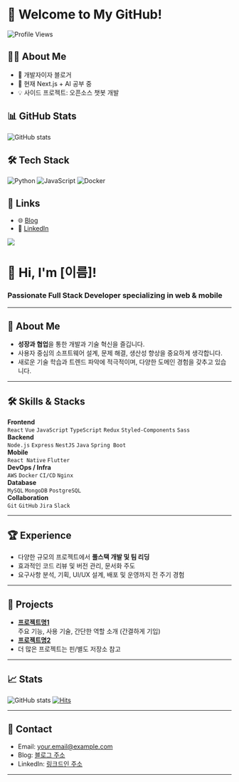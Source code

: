 # 🚀 Welcome to My GitHub!

![Profile Views](https://komarev.com/ghpvc/?username=YourUserName&color=brightgreen)

## 🧑‍💻 About Me
- 🔭 개발자이자 블로거
- 🌱 현재 Next.js + AI 공부 중
- 💡 사이드 프로젝트: 오픈소스 챗봇 개발

## 📊 GitHub Stats
![GitHub stats](https://github-readme-stats.vercel.app/api?username=YourUserName&show_icons=true&theme=tokyonight)

## 🛠 Tech Stack
![Python](https://img.shields.io/badge/-Python-3776AB?logo=python&logoColor=white)
![JavaScript](https://img.shields.io/badge/-JavaScript-F7DF1E?logo=javascript&logoColor=black)
![Docker](https://img.shields.io/badge/-Docker-2496ED?logo=docker&logoColor=white)

## 🔗 Links
- 🌐 [Blog](https://yourblog.com)
- 💼 [LinkedIn](https://linkedin.com/in/yourprofile)



<!-- 상단 배너 (원하면 삭제/수정 가능) -->
<img src="https://capsule-render.vercel.app/api?type=waving&color=auto&height=220&section=header&text=FullStack%20Developer&fontSize=60&fontAlignY=40&desc=Consistent%20Growth%20%26%20Collaboration&descAlignY=65" />

# 👋 Hi, I'm [이름]!
### Passionate Full Stack Developer specializing in web & mobile 

---

## 🌱 About Me

- **성장과 협업**을 통한 개발과 기술 혁신을 즐깁니다.
- 사용자 중심의 소프트웨어 설계, 문제 해결, 생산성 향상을 중요하게 생각합니다.
- 새로운 기술 학습과 트렌드 파악에 적극적이며, 다양한 도메인 경험을 갖추고 있습니다.

---

## 🛠️ Skills & Stacks

**Frontend**  
`React` `Vue` `JavaScript` `TypeScript` `Redux` `Styled-Components` `Sass`  
**Backend**  
`Node.js` `Express` `NestJS` `Java` `Spring Boot`  
**Mobile**  
`React Native` `Flutter`  
**DevOps / Infra**  
`AWS` `Docker` `CI/CD` `Nginx`  
**Database**  
`MySQL` `MongoDB` `PostgreSQL`  
**Collaboration**  
`Git` `GitHub` `Jira` `Slack`

---

## 🏆 Experience

- 다양한 규모의 프로젝트에서 **풀스택 개발 및 팀 리딩**
- 효과적인 코드 리뷰 및 버전 관리, 문서화 주도
- 요구사항 분석, 기획, UI/UX 설계, 배포 및 운영까지 전 주기 경험

---

## 📁 Projects

- **[프로젝트명1](프로젝트-URL)**  
  주요 기능, 사용 기술, 간단한 역할 소개 (간결하게 기입)
- **[프로젝트명2](프로젝트-URL)**
- 더 많은 프로젝트는 핀/별도 저장소 참고

---

## 📈 Stats

![GitHub stats](https://github-readme-stats.vercel.app/api?username=YOUR_GITHUB_ID&show_icons=true&theme=vue)
[![Hits](https://hits.seeyoufarm.com/api/count/incr/badge.svg?url=https://github.com/YOUR_GITHUB_ID)](https://hits.seeyoufarm.com)

---

## 💬 Contact

- Email: [your.email@example.com](mailto:your.email@example.com)
- Blog: [블로그 주소](https://블로그주소)
- LinkedIn: [링크드인 주소](https://링크드인주소)

---

<!-- 하단 자신의 취향에 따라 커스텀 문구/명언/위젯 등 추가 가능 -->
